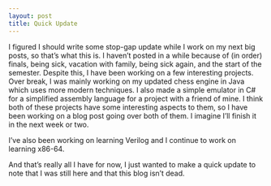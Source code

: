 ```yaml
---
layout: post
title: Quick Update
---
```


I figured I should write some stop-gap update while I work on my next big posts, so that’s what this is. I haven’t posted in a while because of (in order) finals, being sick, vacation with family, being sick again, and the start of the semester. Despite this, I have been working on a few interesting projects. Over break, I was mainly working on my updated chess engine in Java which uses more modern techniques. I also made a simple emulator in C# for a simplified assembly language for a project with a friend of mine. I think both of these projects have some interesting aspects to them, so I have been working on a blog post going over both of them. I imagine I’ll finish it in the next week or two. 

I’ve also been working on learning Verilog and I continue to work on learning x86-64. 

And that’s really all I have for now, I just wanted to make a quick update to note that I was still here and that this blog isn’t dead.
